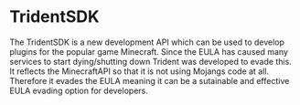 TridentSDK
=========

The TridentSDK is a new development API which can be used to develop plugins for the popular game Minecraft. Since the EULA has caused many services to start dying/shutting down Trident was developed to evade this. It reflects the MinecraftAPI so that it is not using Mojangs code at all. Therefore it evades the EULA meaning it can be a sutainable and effective EULA evading option for developers.
